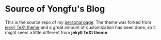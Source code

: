 # Source of Yongfu's Blog

This is the source repo of my [personal page](https://liao961120.github.io/). The theme was forked from [jekyll TeXt theme](https://github.com/kitian616/jekyll-TeXt-theme) and a great amount of customization has been done, so it might seem a little different from **jekyll TeXt theme**.